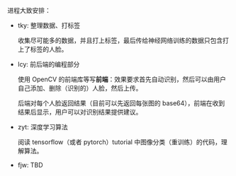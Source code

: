 进程大致安排：

- tky: 整理数据、打标签

  收集尽可能多的数据，并且打上标签，最后传给神经网络训练的数据只包含打上了标签的人脸。
- lcy: 前后端的编程部分

  使用 OpenCV 的前端库等写**前端**：效果要求首先自动识别，然后可以由用户自己添加、删除（识别的）人脸，然后上传。
  
  后端对每个人脸返回结果（目前可以先返回每张图的 base64），前端在收到结果后显示，用户可以对识别结果提供建议。
- zyt: 深度学习算法

  阅读 tensorflow（或者 pytorch）tutorial 中图像分类（重训练）的代码，理解算法。
- fjw: TBD
